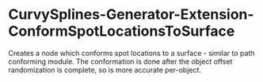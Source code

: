 # CurvySplines-Generator-Extension-ConformSpotLocationsToSurface
 Creates a node which conforms spot locations to a surface - similar to path conforming module. The conformation is done after the object offset randomization is complete, so is more accurate per-object.
